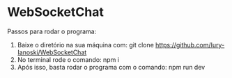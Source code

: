 # WebSocketChat
Passos para rodar o programa:
  1. Baixe o diretório na sua máquina com: git clone https://github.com/Iury-Ianoski/WebSocketChat
  2. No terminal rode o comando: npm i
  3. Após isso, basta rodar o programa com o comando: npm run dev
